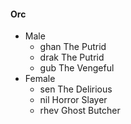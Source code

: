 #### Orc
  - Male
    - ghan The Putrid  
    - drak The Putrid  
    - gub The Vengeful
  - Female
    - sen The Delirious  
    - nil Horror Slayer  
    - rhev Ghost Butcher